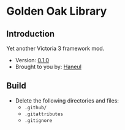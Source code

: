 # Golden Oak Library

## Introduction

Yet another Victoria 3 framework mod.

<!-- Make sure to edit `metadata.json` also -->
- Version: [0.1.0](CHANGELOG.md)
- Brought to you by: [Haneul](https://github.com/HaneulCheong)

## Build

- Delete the following directories and files:
  - `.github/`
  - `.gitattributes`
  - `.gitignore`
